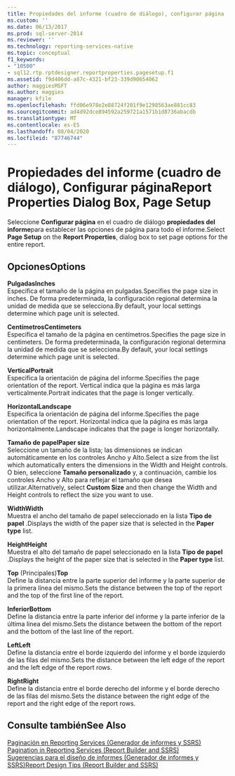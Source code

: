 ```yaml
---
title: Propiedades del informe (cuadro de diálogo), configurar página | Microsoft Docs
ms.custom: ''
ms.date: 06/13/2017
ms.prod: sql-server-2014
ms.reviewer: ''
ms.technology: reporting-services-native
ms.topic: conceptual
f1_keywords:
- "10500"
- sql12.rtp.rptdesigner.reportproperties.pagesetup.f1
ms.assetid: f9d406dd-a87c-4321-bf23-339d90654062
author: maggiesMSFT
ms.author: maggies
manager: kfile
ms.openlocfilehash: ffd06e978e2e88724f201f9e1298563ae881cc83
ms.sourcegitcommit: ad4d92dce894592a259721a1571b1d8736abacdb
ms.translationtype: MT
ms.contentlocale: es-ES
ms.lasthandoff: 08/04/2020
ms.locfileid: "87746744"
---
```

# <a name="report-properties-dialog-box-page-setup"></a><span data-ttu-id="2d4b7-102">Propiedades del informe (cuadro de diálogo), Configurar página</span><span class="sxs-lookup"><span data-stu-id="2d4b7-102">Report Properties Dialog Box, Page Setup</span></span>
  <span data-ttu-id="2d4b7-103">Seleccione **Configurar página** en el cuadro de diálogo **propiedades del informe**para establecer las opciones de página para todo el informe.</span><span class="sxs-lookup"><span data-stu-id="2d4b7-103">Select **Page Setup** on the **Report Properties**, dialog box to set page options for the entire report.</span></span>  
  
## <a name="options"></a><span data-ttu-id="2d4b7-104">Opciones</span><span class="sxs-lookup"><span data-stu-id="2d4b7-104">Options</span></span>  
 <span data-ttu-id="2d4b7-105">**Pulgadas**</span><span class="sxs-lookup"><span data-stu-id="2d4b7-105">**Inches**</span></span>  
 <span data-ttu-id="2d4b7-106">Especifica el tamaño de la página en pulgadas.</span><span class="sxs-lookup"><span data-stu-id="2d4b7-106">Specifies the page size in inches.</span></span> <span data-ttu-id="2d4b7-107">De forma predeterminada, la configuración regional determina la unidad de medida que se selecciona.</span><span class="sxs-lookup"><span data-stu-id="2d4b7-107">By default, your local settings determine which page unit is selected.</span></span>  
  
 <span data-ttu-id="2d4b7-108">**Centímetros**</span><span class="sxs-lookup"><span data-stu-id="2d4b7-108">**Centimeters**</span></span>  
 <span data-ttu-id="2d4b7-109">Especifica el tamaño de la página en centímetros.</span><span class="sxs-lookup"><span data-stu-id="2d4b7-109">Specifies the page size in centimeters.</span></span> <span data-ttu-id="2d4b7-110">De forma predeterminada, la configuración regional determina la unidad de medida que se selecciona.</span><span class="sxs-lookup"><span data-stu-id="2d4b7-110">By default, your local settings determine which page unit is selected.</span></span>  
  
 <span data-ttu-id="2d4b7-111">**Vertical**</span><span class="sxs-lookup"><span data-stu-id="2d4b7-111">**Portrait**</span></span>  
 <span data-ttu-id="2d4b7-112">Especifica la orientación de página del informe.</span><span class="sxs-lookup"><span data-stu-id="2d4b7-112">Specifies the page orientation of the report.</span></span> <span data-ttu-id="2d4b7-113">Vertical indica que la página es más larga verticalmente.</span><span class="sxs-lookup"><span data-stu-id="2d4b7-113">Portrait indicates that the page is longer vertically.</span></span>  
  
 <span data-ttu-id="2d4b7-114">**Horizontal**</span><span class="sxs-lookup"><span data-stu-id="2d4b7-114">**Landscape**</span></span>  
 <span data-ttu-id="2d4b7-115">Especifica la orientación de página del informe.</span><span class="sxs-lookup"><span data-stu-id="2d4b7-115">Specifies the page orientation of the report.</span></span> <span data-ttu-id="2d4b7-116">Horizontal indica que la página es más larga horizontalmente.</span><span class="sxs-lookup"><span data-stu-id="2d4b7-116">Landscape indicates that the page is longer horizontally.</span></span>  
  
 <span data-ttu-id="2d4b7-117">**Tamaño de papel**</span><span class="sxs-lookup"><span data-stu-id="2d4b7-117">**Paper size**</span></span>  
 <span data-ttu-id="2d4b7-118">Seleccione un tamaño de la lista; las dimensiones se indican automáticamente en los controles Ancho y Alto.</span><span class="sxs-lookup"><span data-stu-id="2d4b7-118">Select a size from the list which automatically enters the dimensions in the Width and Height controls.</span></span> <span data-ttu-id="2d4b7-119">O bien, seleccione **Tamaño personalizado** y, a continuación, cambie los controles Ancho y Alto para reflejar el tamaño que desea utilizar.</span><span class="sxs-lookup"><span data-stu-id="2d4b7-119">Alternatively, select **Custom Size** and then change the Width and Height controls to reflect the size you want to use.</span></span>  
  
 <span data-ttu-id="2d4b7-120">**Width**</span><span class="sxs-lookup"><span data-stu-id="2d4b7-120">**Width**</span></span>  
 <span data-ttu-id="2d4b7-121">Muestra el ancho del tamaño de papel seleccionado en la lista **Tipo de papel** .</span><span class="sxs-lookup"><span data-stu-id="2d4b7-121">Displays the width of the paper size that is selected in the **Paper type** list.</span></span>  
  
 <span data-ttu-id="2d4b7-122">**Height**</span><span class="sxs-lookup"><span data-stu-id="2d4b7-122">**Height**</span></span>  
 <span data-ttu-id="2d4b7-123">Muestra el alto del tamaño de papel seleccionado en la lista **Tipo de papel** .</span><span class="sxs-lookup"><span data-stu-id="2d4b7-123">Displays the height of the paper size that is selected in the **Paper type** list.</span></span>  
  
 <span data-ttu-id="2d4b7-124">**Top** (Principales)</span><span class="sxs-lookup"><span data-stu-id="2d4b7-124">**Top**</span></span>  
 <span data-ttu-id="2d4b7-125">Define la distancia entre la parte superior del informe y la parte superior de la primera línea del mismo.</span><span class="sxs-lookup"><span data-stu-id="2d4b7-125">Sets the distance between the top of the report and the top of the first line of the report.</span></span>  
  
 <span data-ttu-id="2d4b7-126">**Inferior**</span><span class="sxs-lookup"><span data-stu-id="2d4b7-126">**Bottom**</span></span>  
 <span data-ttu-id="2d4b7-127">Define la distancia entre la parte inferior del informe y la parte inferior de la última línea del mismo.</span><span class="sxs-lookup"><span data-stu-id="2d4b7-127">Sets the distance between the bottom of the report and the bottom of the last line of the report.</span></span>  
  
 <span data-ttu-id="2d4b7-128">**Left**</span><span class="sxs-lookup"><span data-stu-id="2d4b7-128">**Left**</span></span>  
 <span data-ttu-id="2d4b7-129">Define la distancia entre el borde izquierdo del informe y el borde izquierdo de las filas del mismo.</span><span class="sxs-lookup"><span data-stu-id="2d4b7-129">Sets the distance between the left edge of the report and the left edge of the report rows.</span></span>  
  
 <span data-ttu-id="2d4b7-130">**Right**</span><span class="sxs-lookup"><span data-stu-id="2d4b7-130">**Right**</span></span>  
 <span data-ttu-id="2d4b7-131">Define la distancia entre el borde derecho del informe y el borde derecho de las filas del mismo.</span><span class="sxs-lookup"><span data-stu-id="2d4b7-131">Sets the distance between the right edge of the report and the right edge of the report rows.</span></span>  
  
## <a name="see-also"></a><span data-ttu-id="2d4b7-132">Consulte también</span><span class="sxs-lookup"><span data-stu-id="2d4b7-132">See Also</span></span>  
 <span data-ttu-id="2d4b7-133">[Paginación en Reporting Services &#40;Generador de informes y SSRS&#41;](report-design/pagination-in-reporting-services-report-builder-and-ssrs.md) </span><span class="sxs-lookup"><span data-stu-id="2d4b7-133">[Pagination in Reporting Services &#40;Report Builder  and SSRS&#41;](report-design/pagination-in-reporting-services-report-builder-and-ssrs.md) </span></span>  
 [<span data-ttu-id="2d4b7-134">Sugerencias para el diseño de informes &#40;Generador de informes y SSRS&#41;</span><span class="sxs-lookup"><span data-stu-id="2d4b7-134">Report Design Tips &#40;Report Builder and SSRS&#41;</span></span>](report-design/report-design-tips-report-builder-and-ssrs.md)  
  
  
